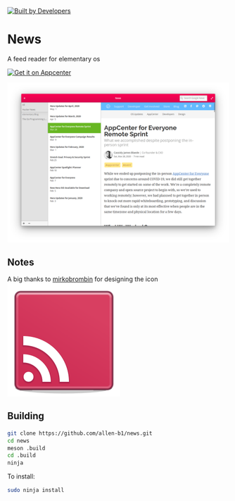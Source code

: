 [![Built by Developers](https://forthebadge.com/images/badges/built-by-developers.svg)](https://forthebadge.com)

# News
A feed reader for elementary os

[![Get it on Appcenter](https://appcenter.elementary.io/badge.svg)](https://appcenter.elementary.io/com.github.allen-b1.news)

![Screenshot](screenshot.png)

## Notes
A big thanks to [mirkobrombin](https://github.com/mirkobrombin) for designing the icon  
![this one](data/com.github.allen-b1.news.svg)

## Building
```bash
git clone https://github.com/allen-b1/news.git
cd news
meson .build
cd .build
ninja
```

To install:

```bash
sudo ninja install
```
